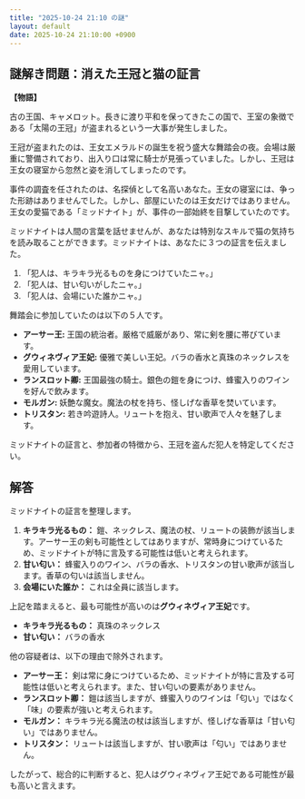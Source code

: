 ```yaml
---
title: "2025-10-24 21:10 の謎"
layout: default
date: 2025-10-24 21:10:00 +0900
---
```

## 謎解き問題：消えた王冠と猫の証言

**【物語】**

古の王国、キャメロット。長きに渡り平和を保ってきたこの国で、王室の象徴である「太陽の王冠」が盗まれるという一大事が発生しました。

王冠が盗まれたのは、王女エメラルドの誕生を祝う盛大な舞踏会の夜。会場は厳重に警備されており、出入り口は常に騎士が見張っていました。しかし、王冠は王女の寝室から忽然と姿を消してしまったのです。

事件の調査を任されたのは、名探偵として名高いあなた。王女の寝室には、争った形跡はありませんでした。しかし、部屋にいたのは王女だけではありません。王女の愛猫である「ミッドナイト」が、事件の一部始終を目撃していたのです。

ミッドナイトは人間の言葉を話せませんが、あなたは特別なスキルで猫の気持ちを読み取ることができます。ミッドナイトは、あなたに３つの証言を伝えました。

1.  「犯人は、キラキラ光るものを身につけていたニャ。」
2.  「犯人は、甘い匂いがしたニャ。」
3.  「犯人は、会場にいた誰かニャ。」

舞踏会に参加していたのは以下の５人です。

*   **アーサー王:** 王国の統治者。厳格で威厳があり、常に剣を腰に帯びています。
*   **グウィネヴィア王妃:** 優雅で美しい王妃。バラの香水と真珠のネックレスを愛用しています。
*   **ランスロット卿:** 王国最強の騎士。銀色の鎧を身につけ、蜂蜜入りのワインを好んで飲みます。
*   **モルガン:** 妖艶な魔女。魔法の杖を持ち、怪しげな香草を焚いています。
*   **トリスタン:** 若き吟遊詩人。リュートを抱え、甘い歌声で人々を魅了します。

ミッドナイトの証言と、参加者の特徴から、王冠を盗んだ犯人を特定してください。

## 解答

ミッドナイトの証言を整理します。

1.  **キラキラ光るもの：** 鎧、ネックレス、魔法の杖、リュートの装飾が該当します。アーサー王の剣も可能性としてはありますが、常時身につけているため、ミッドナイトが特に言及する可能性は低いと考えられます。
2.  **甘い匂い：** 蜂蜜入りのワイン、バラの香水、トリスタンの甘い歌声が該当します。香草の匂いは該当しません。
3.  **会場にいた誰か：** これは全員に該当します。

上記を踏まえると、最も可能性が高いのは**グウィネヴィア王妃**です。

*   **キラキラ光るもの：** 真珠のネックレス
*   **甘い匂い：** バラの香水

他の容疑者は、以下の理由で除外されます。

*   **アーサー王：** 剣は常に身につけているため、ミッドナイトが特に言及する可能性は低いと考えられます。また、甘い匂いの要素がありません。
*   **ランスロット卿：** 鎧は該当しますが、蜂蜜入りのワインは「匂い」ではなく「味」の要素が強いと考えられます。
*   **モルガン：** キラキラ光る魔法の杖は該当しますが、怪しげな香草は「甘い匂い」ではありません。
*   **トリスタン：** リュートは該当しますが、甘い歌声は「匂い」ではありません。

したがって、総合的に判断すると、犯人はグウィネヴィア王妃である可能性が最も高いと言えます。
